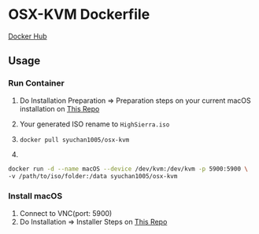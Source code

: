 # OSX-KVM Dockerfile
[Docker Hub](https://hub.docker.com/r/syuchan1005/osx-kvm/)

## Usage
### Run Container
1. Do Installation Preparation => Preparation steps on your current macOS installation on [This Repo](https://github.com/kholia/OSX-KVM/blob/master/HighSierra/README.md#preparation-steps-on-your-current-macos-installation)

1. Your generated ISO rename to `HighSierra.iso`

1. `docker pull syuchan1005/osx-kvm`

1. 
```bash
docker run -d --name macOS --device /dev/kvm:/dev/kvm -p 5900:5900 \
-v /path/to/iso/folder:/data syuchan1005/osx-kvm
```

### Install macOS
1. Connect to VNC(port: 5900)
1. Do Installation => Installer Steps on [This Repo](https://github.com/kholia/OSX-KVM/blob/master/HighSierra/README.md#installer-steps)
